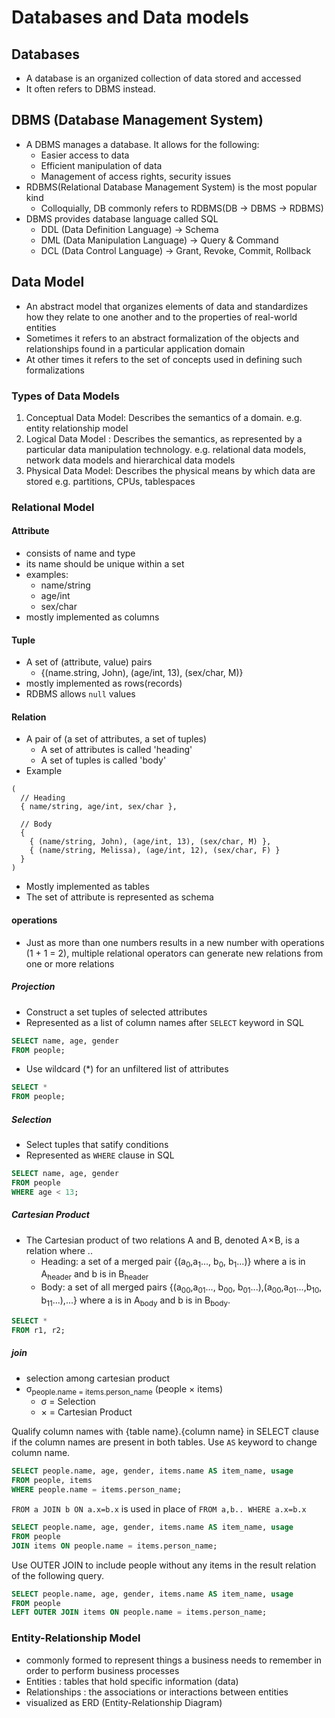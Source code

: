 # Databases and Data models

## Databases

* A database is an organized collection of data stored and accessed
* It often refers to DBMS instead.

## DBMS (Database Management System)

* A DBMS manages a database. It allows for the following:
  * Easier access to data
  * Efficient manipulation of data
  * Management of access rights, security issues
* RDBMS(Relational Database Management System) is the most popular kind
  * Colloquially, DB commonly refers to RDBMS(DB -> DBMS -> RDBMS)
* DBMS provides database language called SQL
  * DDL (Data Definition Language) → Schema
  * DML (Data Manipulation Language) → Query & Command
  * DCL (Data Control Language) → Grant, Revoke, Commit, Rollback

## Data Model

* An abstract model that organizes elements of data and standardizes how they relate to one another and to the properties of real-world entities
* Sometimes it refers to an abstract formalization of the objects and relationships found in a particular application domain
* At other times it refers to the set of concepts used in defining such formalizations

### Types of Data Models

1. Conceptual Data Model: Describes the semantics of a domain. 
e.g. entity relationship model
1. Logical Data Model : Describes the semantics, as represented by a particular data manipulation technology.
e.g. relational data models, network data models and hierarchical data models
1. Physical Data Model: Describes the physical means by which data are stored
e.g. partitions, CPUs, tablespaces

### Relational Model

#### Attribute

* consists of name and type
* its name should be unique within a set
* examples:
  * name/string
  * age/int
  * sex/char
* mostly implemented as columns

#### Tuple

* A set of (attribute, value) pairs
  * {(name.string, John), (age/int, 13), (sex/char, M)}
* mostly implemented as rows(records)
* RDBMS allows `null` values

#### Relation

* A pair of (a set of attributes, a set of tuples)
  * A set of attributes is called 'heading'
  * A set of tuples is called 'body'
* Example

```
(
  // Heading
  { name/string, age/int, sex/char },

  // Body
  {
    { (name/string, John), (age/int, 13), (sex/char, M) },
    { (name/string, Melissa), (age/int, 12), (sex/char, F) }
  }
)
```

* Mostly implemented as tables
* The set of attribute is represented as schema

#### operations

* Just as more than one numbers results in a new number with operations
(1 + 1 = 2), multiple relational operators can generate new relations 
from one or more relations

##### Projection

* Construct a set tuples of selected attributes
* Represented as a list of column names after `SELECT` keyword in SQL

```sql
SELECT name, age, gender
FROM people;
```

* Use wildcard (*) for an unfiltered list of attributes

```sql
SELECT *
FROM people;
```

##### Selection

* Select tuples that satify conditions
* Represented as `WHERE` clause in SQL 

```sql
SELECT name, age, gender
FROM people
WHERE age < 13;
```

##### Cartesian Product

* The Cartesian product of two relations A and B, denoted A × B, is a relation where ..
  * Heading: a set of a merged pair {(a<sub>0</sub>,a<sub>1</sub>..., b<sub>0</sub>, b<sub>1</sub>...)} where a is in A<sub>header</sub> and b is in B<sub>header</sub>
  * Body: a set of all merged pairs {(a<sub>00</sub>,a<sub>01</sub>..., b<sub>00</sub>, b<sub>01</sub>...),(a<sub>00</sub>,a<sub>01</sub>...,b<sub>10</sub>, b<sub>11</sub>...),...} where a is in A<sub>body</sub> and b is in B<sub>body</sub>.


```sql
SELECT *
FROM r1, r2;
```

##### join

* selection among cartesian product
* σ<sub>people.name = items.person_name</sub> (people × items)
  * σ = Selection
  * × = Cartesian Product

Qualify column names with {table name}.{column name} in SELECT clause if the column names are present in both tables. Use `AS` keyword to change column name.

```sql
SELECT people.name, age, gender, items.name AS item_name, usage
FROM people, items
WHERE people.name = items.person_name;
```

`FROM a JOIN b ON a.x=b.x` is used in place of `FROM a,b.. WHERE a.x=b.x`
```sql
SELECT people.name, age, gender, items.name AS item_name, usage
FROM people
JOIN items ON people.name = items.person_name;
```

Use OUTER JOIN to include people without any items in the result relation of the following query.

```sql
SELECT people.name, age, gender, items.name AS item_name, usage
FROM people
LEFT OUTER JOIN items ON people.name = items.person_name;
```

### Entity-Relationship Model

* commonly formed to represent things a business needs to remember in order to perform business processes
* Entities : tables that hold specific information (data)
* Relationships : the associations or interactions between entities
* visualized as ERD (Entity-Relationship Diagram)
